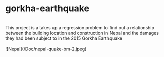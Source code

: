 # gorkha-earthquake
<br/>
This project is a takes up a regression problem to find out a relationship between the building location and construction in Nepal and the damages they had been subject to in the 2015 Gorkha Earthquake
<br/>
<br/>
![Nepal](/Doc/nepal-quake-bm-2.jpeg)
<br/>
